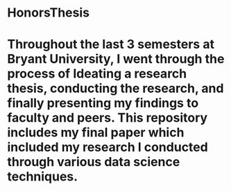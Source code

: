 # HonorsThesis

# Throughout the last 3 semesters at Bryant University, I went through the process of Ideating a research thesis, conducting the research, and finally presenting my findings to faculty and peers. This repository includes my final paper which included my research I conducted through various data science techniques. 
